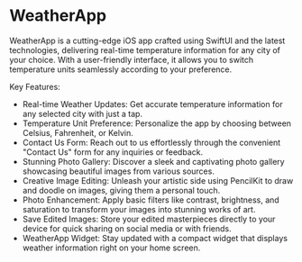 # WeatherApp

WeatherApp is a cutting-edge iOS app crafted using SwiftUI and the latest technologies, delivering real-time temperature information for any city of your choice. With a user-friendly interface, it allows you to switch temperature units seamlessly according to your preference.

Key Features:

- Real-time Weather Updates: Get accurate temperature information for any selected city with just a tap.
- Temperature Unit Preference: Personalize the app by choosing between Celsius, Fahrenheit, or Kelvin.
- Contact Us Form: Reach out to us effortlessly through the convenient "Contact Us" form for any inquiries or feedback.
- Stunning Photo Gallery: Discover a sleek and captivating photo gallery showcasing beautiful images from various sources.
- Creative Image Editing: Unleash your artistic side using PencilKit to draw and doodle on images, giving them a personal touch.
- Photo Enhancement: Apply basic filters like contrast, brightness, and saturation to transform your images into stunning works of art.
- Save Edited Images: Store your edited masterpieces directly to your device for quick sharing on social media or with friends.
- WeatherApp Widget: Stay updated with a compact widget that displays weather information right on your home screen.


